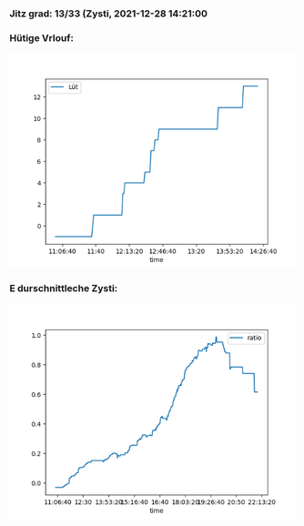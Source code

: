 ### Jitz grad: 13/33 (Zysti, 2021-12-28 14:21:00

### Hütige Vrlouf:
![Graph](Today.png)

### E durschnittleche Zysti:
![Graph](Zysti.png)